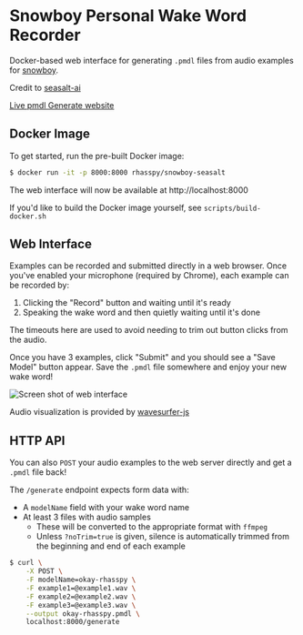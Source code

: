 # Snowboy Personal Wake Word Recorder

Docker-based web interface for generating `.pmdl` files from audio examples for [snowboy](https://github.com/Kitt-AI/snowboy).

Credit to [seasalt-ai](https://github.com/seasalt-ai/snowboy)
 
[Live pmdl Generate website](https://snowboy.jolanrensen.nl/)

## Docker Image

To get started, run the pre-built Docker image:

```sh
$ docker run -it -p 8000:8000 rhasspy/snowboy-seasalt
```

The web interface will now be available at http://localhost:8000

If you'd like to build the Docker image yourself, see `scripts/build-docker.sh`

## Web Interface

Examples can be recorded and submitted directly in a web browser. Once you've enabled your microphone (required by Chrome), each example can be recorded by:

1. Clicking the "Record" button and waiting until it's ready
2. Speaking the wake word and then quietly waiting until it's done

The timeouts here are used to avoid needing to trim out button clicks from the audio.

Once you have 3 examples, click "Submit" and you should see a "Save Model" button appear. Save the `.pmdl` file somewhere and enjoy your new wake word!

![Screen shot of web interface](screenshot.png)

Audio visualization is provided by [wavesurfer-js](https://wavesurfer-js.org/)

## HTTP API

You can also `POST` your audio examples to the web server directly and get a `.pmdl` file back!

The `/generate` endpoint expects form data with:

* A `modelName` field with your wake word name
* At least 3 files with audio samples
    * These will be converted to the appropriate format with `ffmpeg`
    * Unless `?noTrim=true` is given, silence is automatically trimmed from the beginning and end of each example

```sh
$ curl \
    -X POST \
    -F modelName=okay-rhasspy \
    -F example1=@example1.wav \
    -F example2=@example2.wav \
    -F example3=@example3.wav \
    --output okay-rhasspy.pmdl \
    localhost:8000/generate
```

